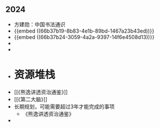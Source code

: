## 2024
- 方建勋：中国书法通识
- {{embed ((66b37b19-8b83-4e1b-89bd-1467a23b43ed))}}
- {{embed ((66b37b24-3059-4a2a-9397-14f6e4508d13))}}
-
-
- # 资源堆栈
- [[《熊逸讲透资治通鉴》]]
- [[《第二大脑》]]
- 长期规划，可能需要超过3年才能完成的事项
	- 《熊逸讲透资治通鉴》
-